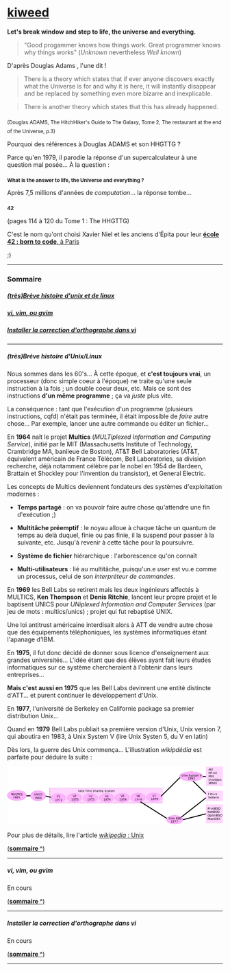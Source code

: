 # [kiweed](#)



**Let's break window and step to life, the universe and everything.**

>"Good progammer knows how things work. Great programmer knows why things works" (*Unknown* nevertheless *Well known*)

D'après Douglas Adams , l'une dit !

>There is a theory which states that if ever anyone discovers exactly what the
Universe is for and why it is here, it will instantly disappear and be replaced
by something even more bizarre and inexplicable.

>There is another theory which states that this has already happened.

<sub>(Douglas ADAMS, The HitchHiker's Guide to The Galaxy, Tome 2, The restaurant at the end of the Universe, p.3)</sub>

Pourquoi des références à Douglas ADAMS et son HHGTTG ?

Parce qu'en 1979, il parodie la réponse d'un supercalculateur à une question mal posée... À la question :

<sub>**What is the answer to life, the Universe and everything ?**</sub>

Après 7,5 millions d'années de *computation*... la réponse tombe...

<sub>**42**</sub>

(pages 114 à 120 du Tome 1 : The HHGTTG)

C'est le nom qu'ont choisi Xavier Niel et les anciens d'Épita pour leur [**école 42 : born to code**, à Paris](http://www.42.fr/)

;)


---

### <a name="sommaire">Sommaire</a>
##### [(très)Brève histoire d'unix et de linux](#u_histo)
##### [*vi*, *vim*, ou *gvim*](#vi_vim)
##### [Installer la correction  d'orthographe dans *vi*](#Installer_correcteur_vi)

---

##### <a name="u_histo">(très)Brève histoire d'Unix/Linux</a>

Nous sommes dans les 60's... À cette époque, et **c'est toujours vrai**, un processeur (donc simple coeur à l'époque) ne traite 
qu'une seule instruction à la fois ; un double coeur deux, etc. Mais ce sont des instructions **d'un même programme** ; ça
va *juste* plus vite.

La conséquence : tant que l'exécution d'un programme (plusieurs instructions, cqfd) n'était pas terminée, il était impossible de
*faire* autre chose... Par exemple, lancer une autre commande ou éditer un fichier...

En **1964** naît le projet **Multics** (*MULTiplexed Information and Computing Service*), initié par le MIT (Massachusetts Institute of Technology, Crambridge MA, banlieue de Boston), 
AT&T Bell Laboratories (AT&T, équivalent américain de France Télécom, Bell Laboratories, sa division recherche, déjà notamment 
célèbre par le nobel en 1954 de Bardeen, Brattain et Shockley pour l'invention du transistor), et General Electric.

Les concepts de Multics deviennent fondateurs des systèmes d'exploitation modernes :

- **Temps partagé** : on va pouvoir faire autre chose qu'attendre une fin d'exécution ;)

- **Multitâche préemptif** : le noyau alloue à chaque tâche un quantum de temps au delà duquel, finie ou pas finie, il la suspend
  pour passer à la suivante, etc. Jusqu'à revenir à cette tâche pour la poursuivre.

- **Système de fichier** hiérarchique : l'arborescence qu'on connaît

- **Multi-utilisateurs** : lié au multitâche, puisqu'un.e *user* est vu.e comme un processus, celui de son *interpréteur de commandes*.

En **1969** les Bell Labs se retirent mais les deux ingénieurs affectés à MULTICS, **Ken Thompson** et 
**Denis Ritchie**, lancent leur propre projet et le baptisent UNICS pour *UNiplexed Information and Computer Services*
(par jeu de mots : multics/unics) ; projet qui fut rebaptisé UNIX.

Une loi antitrust américaine interdisait alors à ATT de vendre autre chose que des équipements téléphoniques, les systèmes
informatiques étant l'apanage d'IBM.

En **1975**, il fut donc décidé de donner sous licence d'enseignement aux grandes universités... L'idée étant que des élèves
ayant fait leurs études informatiques sur ce système chercheraient à l'obtenir dans leurs entreprises...

**Mais c'est aussi en 1975** que les Bell Labs devinrent une entité distincte d'ATT... et purent continuer le développement d'Unix.

En **1977**, l'université de Berkeley en Californie package sa premier distribution Unix...

Quand en **1979** Bell Labs publiait sa première version d'Unix, Unix version 7, qui aboutira en 1983, à Unix System V (lire
Unix Systen 5, du V en latin)

Dès lors, la guerre des Unix commença... L'illustration *wikipdédia* est parfaite pour déduire la suite :

![unix](histoire_unix.jpg)

Pour plus de détails, lire l'article [*wikipedia* : Unix](https://fr.wikipedia.org/wiki/Unix)



[(**sommaire ^**)](#sommaire)

---

##### <a name="vi_vim">*vi*, *vim*, ou *gvim*</a>

En cours

[(**sommaire ^**)](#sommaire)

---


##### <a name="Installer_correcteur_vi">Installer la correction  d'orthographe dans *vi*</a>

En cours

[(**sommaire ^**)](#sommaire)

---
